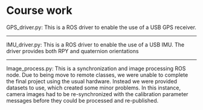 # Course work

GPS_driver.py:  This is a ROS driver to enable the use of a USB GPS receiver. 

-----------------------------------------------------

IMU_driver.py: This is a ROS driver to enable the use of a USB IMU.  The driver provides both
	RPY and quaternion orientations

-----------------------------------------------------

Image_process.py: This is a synchronization and image processing ROS node.  Due to being move to remote classes, we were unable to complete the final project using the usual hardware.  Instead we were provided datasets to use, which created some minor problems.  In this instance,  camera images had to be re-synchronized with the calibration parameter messages before they could be processed and re-published.

